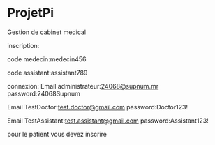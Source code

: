# ProjetPi
Gestion de cabinet medical

inscription:

code medecin:medecin456

code assistant:assistant789

connexion:
Email administrateur:24068@supnum.mr
password:24068Supnum

Email TestDoctor:test.doctor@gmail.com
password:Doctor123!

Email TestAssistant:test.assistant@gmail.com
password:Assistant123!

pour le patient vous devez inscrire

